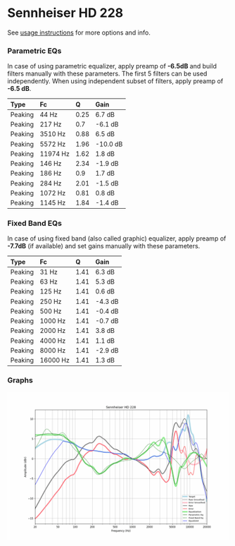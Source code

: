 # Sennheiser HD 228
See [usage instructions](https://github.com/jaakkopasanen/AutoEq#usage) for more options and info.

### Parametric EQs
In case of using parametric equalizer, apply preamp of **-6.5dB** and build filters manually
with these parameters. The first 5 filters can be used independently.
When using independent subset of filters, apply preamp of **-6.5 dB**.

| Type    | Fc       |    Q | Gain     |
|:--------|:---------|:-----|:---------|
| Peaking | 44 Hz    | 0.25 | 6.7 dB   |
| Peaking | 217 Hz   | 0.7  | -6.1 dB  |
| Peaking | 3510 Hz  | 0.88 | 6.5 dB   |
| Peaking | 5572 Hz  | 1.96 | -10.0 dB |
| Peaking | 11974 Hz | 1.62 | 1.8 dB   |
| Peaking | 146 Hz   | 2.34 | -1.9 dB  |
| Peaking | 186 Hz   | 0.9  | 1.7 dB   |
| Peaking | 284 Hz   | 2.01 | -1.5 dB  |
| Peaking | 1072 Hz  | 0.81 | 0.8 dB   |
| Peaking | 1145 Hz  | 1.84 | -1.4 dB  |

### Fixed Band EQs
In case of using fixed band (also called graphic) equalizer, apply preamp of **-7.7dB**
(if available) and set gains manually with these parameters.

| Type    | Fc       |    Q | Gain    |
|:--------|:---------|:-----|:--------|
| Peaking | 31 Hz    | 1.41 | 6.3 dB  |
| Peaking | 63 Hz    | 1.41 | 5.3 dB  |
| Peaking | 125 Hz   | 1.41 | 0.6 dB  |
| Peaking | 250 Hz   | 1.41 | -4.3 dB |
| Peaking | 500 Hz   | 1.41 | -0.4 dB |
| Peaking | 1000 Hz  | 1.41 | -0.7 dB |
| Peaking | 2000 Hz  | 1.41 | 3.8 dB  |
| Peaking | 4000 Hz  | 1.41 | 1.1 dB  |
| Peaking | 8000 Hz  | 1.41 | -2.9 dB |
| Peaking | 16000 Hz | 1.41 | 1.3 dB  |

### Graphs
![](./Sennheiser%20HD%20228.png)